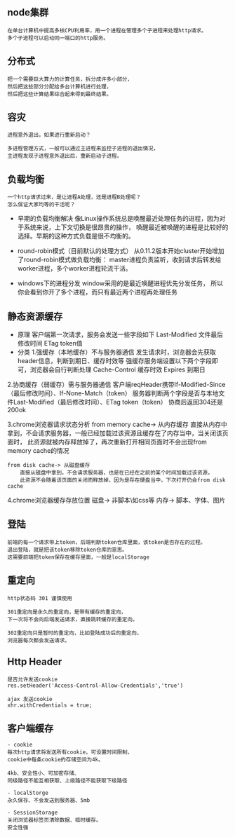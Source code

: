 ## node集群
	在单台计算机中提高多核CPU利用率，用一个进程在管理多个子进程来处理http请求。
	多个子进程可以启动同一端口的http服务。

## 分布式
	把一个需要巨大算力的计算任务，拆分成许多小部分，
	然后把这些部分分配给多台计算机进行处理，
	然后把这些计算结果综合起来得到最终结果。

## 容灾
	进程意外退出，如果进行重新启动？

	多进程管理方式，一般可以通过主进程来监控子进程的退出情况，
	主进程发现子进程意外退出后，重新启动子进程。

## 负载均衡
	一个http请求过来，是让进程A处理，还是进程B处理呢？
	怎么保证大家均等的干活呢？

- 早期的负载均衡解决
	像Linux操作系统总是唤醒最近处理任务的进程，因为对于系统来说，上下文切换是很昂贵的操作，
	唤醒最近被唤醒的进程是比较好的选择。早期的这种方式负载是很不均衡的。

- round-robin模式（目前默认的处理方式）
	从0.11.2版本开始cluster开始增加了round-robin模式做负载均衡：
	master进程负责监听，收到请求后转发给worker进程，多个worker进程轮流干活。

- windows下的进程分发
	window采用的是最近唤醒进程优先分发任务，
	所以你会看到你开了多个进程，而只有最近两个进程再处理任务


## 静态资源缓存

* 原理
客户端第一次请求，服务会发送一些字段如下
    Last-Modified 文件最后修改时间
    ETag token值
* 分类
1.强缓存（本地缓存）不与服务器通信
		发生请求时，浏览器会先获取header信息，判断到期日、缓存时效等
		强缓存服务端设置以下两个字段即可，浏览器会自行判断处理
		Cache-Control 缓存时效
		Expires 到期日

2.协商缓存（弱缓存）需与服务器通信
		客户端reqHeader携带If-Modified-Since（最后修改时间）、If-None-Match（token）
		服务器判断两个字段是否与本地文件Last-Modified（最后修改时间）、ETag token（token）
		协商后返回304还是200ok
        
3.chrome浏览器请求状态分析
	from memory cache-> 从内存缓存
		直接从内存中拿到，不会请求服务器，一般已经加载过该资源且缓存在了内存当中，当关闭该页面时，
		此资源就被内存释放掉了，再次重新打开相同页面时不会出现from memory cache的情况
        
	from disk cache-> 从磁盘缓存
		直接从磁盘中拿到，不会请求服务器，也是在已经在之前的某个时间加载过该资源，
		此资源不会随着该页面的关闭而释放掉，因为是存在硬盘当中，下次打开仍会from disk cache
    
4.chrome浏览器缓存存放位置
		磁盘-> 非脚本\如css等
		内存-> 脚本、字体、图片

## 登陆
	前端的每一个请求带上token，后端判断token仓库里面，该token是否存在的过程。
	退出登陆，就是把该token移除token仓库的意思。
	这需要前端把token保存在缓存里面，一般是localStorage


## 重定向
	http状态码 301 谨慎使用

	301重定向是永久的重定向，是带有缓存的重定向，
	下一次将不会向后端发送请求，直接跳转缓存的重定向。

	302重定向只是暂时的重定向，比如登陆成功后的重定向，
	浏览器每次都会发送请求。	

## Http Header

	是否允许发送cookie
	res.setHeader('Access-Control-Allow-Credentials','true')

	ajax 发送cookie
	xhr.withCredentials = true;

## 客户端缓存
	- cookie
	每次http请求将发送所有cookie，可设置时间限制，
	cookie中每条cookie的存储空间为4k。

	4kb、安全性小、可加密存储、
	同级路径不能互相获取、上级路径不能获取下级路径

	- localStorge
	永久保存、不会发送到服务器、5mb
	
	- SessionStorage
	关闭浏览器标签页清除数据、临时缓存。
	安全性强